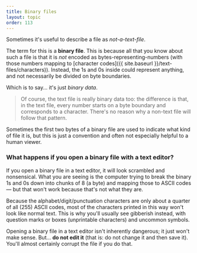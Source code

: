```yaml
---
title: Binary files
layout: topic
order: 113
---
```


Sometimes it's useful to describe a file as _not-a-text-file_.

The term for this is a **binary file**. This is because all that you know about
such a file is that it is _not_ encoded as bytes-representing-numbers (with
those numbers mapping to [character codes]({{ site.baseurl }}/text-files/characters)).
Instead, the 1s and 0s inside could represent anything, and not necessarily be
divided on byte boundaries.

Which is to say... it's just _binary data_.

> Of course, the text file is really binary data too: the difference is that,
> in the text file, every number starts on a byte boundary and corresponds to
> a character. There's no reason why a non-text file will follow that pattern.

Sometimes the first two bytes of a binary file are used to indicate what
kind of file it is, but this is just a convention and often not especially
helpful to a human viewer.

### What happens if you open a binary file with a text editor?

If you open a binary file in a text editor, it will look scrambled and
nonsensical. What you are seeing is the computer trying to break the binary 1s
and 0s down into chunks of 8 (a byte) and mapping those to ASCII codes — but
that won't work because that's not what they are.

Because the alphabet/digit/punctuation characters are only about a quarter of
all (255) ASCII codes, most of the characters printed in this way won't look
like normal text. This is why you'll usually see gibberish instead, with
question marks or boxes (unprintable characters) and uncommon symbols.

Opening a binary file in a text editor isn't inherently dangerous; it just
won't make sense. But... **do not edit it** (that is: do not change it and
then save it). You'll almost certainly corrupt the file if you do that.
